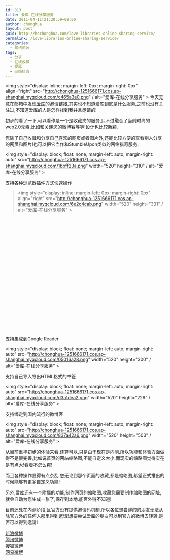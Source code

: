 ```yaml
---
id: 813
title: 爱库-在线分享服务
date: 2011-04-11T21:20:59+08:00
author: chonghua
layout: post
guid: http://hechonghua.com/love-libraries-online-sharing-service/
permalink: /love-libraries-online-sharing-service/
categories:
  - 网络资源
tags:
  - 分享
  - 在线收藏
  - 爱库
  - 网络猎奇
---
```

<img style="display: inline; margin-left: 0px; margin-right: 0px" align="right" src="http://chonghua-1251666171.cos.ap-shanghai.myqcloud.com/c465a3a0.png" / alt="爱库-在线分享服务" > 今天无意在邮箱中发现<a href="http://ikeepu.com/" target="_blank">爱库</a>的邀请链接,其实也不知道爱库到底是什么服务,之前也没有关注过,不知道爱库的人是怎样找到我并且邀请的!

初步的看了一下,可以看作是一个是收藏夹的服务,只不过融合了当前时尚的web2.0元素,比如和关连您的微博客等等!设计也比较新颖.

您除了自己收藏和分享自己喜欢的网页或者图片外,还能比较方便的查看别人分享的网页和图片!也可以把它当作和StumbleUpon类似的网络猎奇服务.

<!--more-->

<img style="display: block; float: none; margin-left: auto; margin-right: auto" src="http://chonghua-1251666171.cos.ap-shanghai.myqcloud.com/1bbff23a.png" width="520" height="310" / alt="爱库-在线分享服务" > 

支持各种浏览器插件方式快速操作

> <img style="display: inline; margin-left: 0px; margin-right: 0px" align="right" src="http://chonghua-1251666171.cos.ap-shanghai.myqcloud.com/6e2c4cab.png" width="520" height="331" / alt="爱库-在线分享服务" > 

&#160;

&#160;

&#160;

&#160;

&#160;

&#160;

&#160;

&#160;

&#160;

&#160;

&#160;

&#160;

支持集成到Google Reader

<img style="display: block; float: none; margin-left: auto; margin-right: auto" src="http://chonghua-1251666171.cos.ap-shanghai.myqcloud.com/05016a28.png" width="520" height="300" / alt="爱库-在线分享服务" > 

支持自己导入导出HTML格式的书签

<img style="display: block; float: none; margin-left: auto; margin-right: auto" src="http://chonghua-1251666171.cos.ap-shanghai.myqcloud.com/d3a1dea2.png" width="520" height="229" / alt="爱库-在线分享服务" > 

支持绑定到国内流行的微博客

<img style="display: block; float: none; margin-left: auto; margin-right: auto" src="http://chonghua-1251666171.cos.ap-shanghai.myqcloud.com/837a42a6.png" width="520" height="503" / alt="爱库-在线分享服务" > 

从目前重华初步的体验来看,还算可以,只是由于现在是内测,所以功能和体验方面做得不是很完善,比如说首页的网站缩略图,不能自定义大小,而现实的缩略图觉得实在是有点大!看着不怎么爽!

而且各种操作显得有点杂乱,您无论到那个页面的收藏,都是缩略图,希望正式推出的时候能够有更多自定义功能!

另外,爱库还有一个附属的功能,制作网页的缩略图,收藏您需要制作缩略图的网址,就会自动为您生成一张了,保存到本地.能否外链不知道!

目前还处在内测阶段,且官方没有提供邀请码机制,所以各位想尝鲜的的朋友无法从除官方外的任何人那里得到邀请!想要尝试爱库的朋友可以到官方的微博去转转,是否可以得到邀请!

<a href="http://t.sina.com.cn/ikeepu" target="_blank">新浪微博</a>  
<a href="http://t.qq.com/ikeepu" target="_blank">腾讯微博</a>  
<a href="http://t.sohu.com/ikeepu" target="_blank">搜狐微博</a>  
<a href="http://t.163.com/ikeepu" target="_blank">网易微博</a>